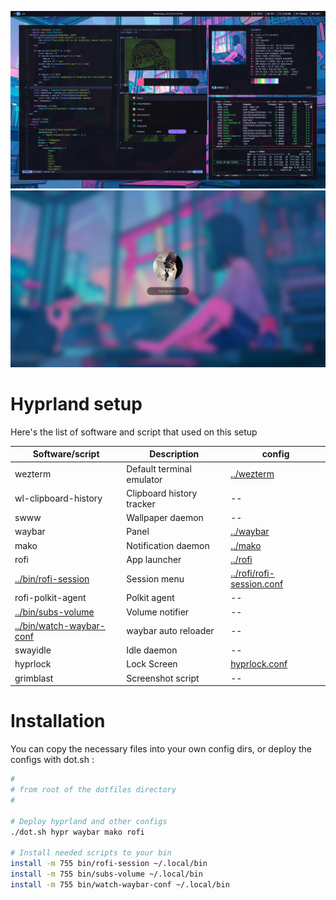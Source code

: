 ![hyprland preview](../.github/assets/hyprland.webp)
![hyprlock preview](../.github/assets/hyprlock.webp)

# Hyprland setup

Here's the list of software and script that used on this setup

| Software/script                                      | Description               | config                                                 |
| ---------------------------------------------------- | ------------------------- | ------------------------------------------------------ |
| wezterm                                              | Default terminal emulator | [../wezterm](../wezterm)                               |
| wl-clipboard-history                                 | Clipboard history tracker | --                                                     |
| swww                                                 | Wallpaper daemon          | --                                                     |
| waybar                                               | Panel                     | [../waybar](../waybar)                                 |
| mako                                                 | Notification daemon       | [../mako](../mako)                                     |
| rofi                                                 | App launcher              | [../rofi](../rofi)                                     |
| [../bin/rofi-session](../bin/rofi-session)           | Session menu              | [../rofi/rofi-session.conf](../rofi/rofi-session.conf) |
| rofi-polkit-agent                                    | Polkit agent              | --                                                     |
| [../bin/subs-volume](../bin/subs-volume)             | Volume notifier           | --                                                     |
| [../bin/watch-waybar-conf](../bin/watch-waybar-conf) | waybar auto reloader      | --                                                     |
| swayidle                                             | Idle daemon               | --                                                     |
| hyprlock                                             | Lock Screen               | [hyprlock.conf](hyprlock.conf)                         |
| grimblast                                            | Screenshot script         | --                                                     |

# Installation

You can copy the necessary files into your own config dirs, or deploy the configs with dot.sh :

```bash
#
# from root of the dotfiles directory
#

# Deploy hyprland and other configs
./dot.sh hypr waybar mako rofi

# Install needed scripts to your bin
install -m 755 bin/rofi-session ~/.local/bin
install -m 755 bin/subs-volume ~/.local/bin
install -m 755 bin/watch-waybar-conf ~/.local/bin
```
